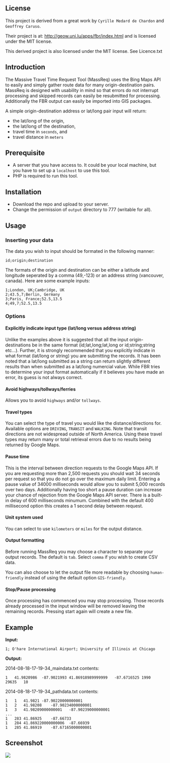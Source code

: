 ## License

This project is derived from a great work by `Cyrille Medard de Chardon` and `Geoffrey Caruso`.

Their project is at: http://geow.uni.lu/apps/fbr/index.html and is licensed under the MIT license.

This derived project is also licensed under the MIT license. See Licence.txt

## Introduction
The Massive Travel Time Request Tool (MassReq) uses the Bing Maps API to easily and simply gather route data for many origin-destination pairs. MassReq is designed with usability in mind so that errors do not interrupt processing and skipped records can easily be resubmitted for processing. Additionally the FBR output can easily be imported into GIS packages.

A simple origin-destination address or lat/long pair input will return:

* the lat/long of the origin,
* the lat/long of the destination,
* travel time in `seconds`, and
* travel distance in `meters`

## Prerequisite
* A server that you have access to. It could be your local machine, but you have to set up a `localhost` to use this tool.
* PHP is required to run this tool.

## Installation
* Download the repo and upload to your server.
* Change the permission of `output` directory to 777 (writable for all).

## Usage
### Inserting your data
The data you wish to input should be formated in the following manner:

```
id;origin;destination
```

The formats of the origin and destination can be either a latitude and longitude seperated by a comma (49,-123) or an address string (vancouver, canada). Here are some example inputs:

```
1;London, UK;Cambridge, UK
2;43.5,7;Berlin, Germany
3;Paris, France;52.5,13.5
4;49,7;52.5,13.5
```

### Options
#### Explicitly indicate input type (lat/long versus address string)
Unlike the examples above it is suggested that all the input origin-destinations be in the same format (id;lat,long;lat,long or id;string;string etc...). Further, it is strongly recommended that you explicitly indicate in what format (lat/long or string) you are submitting the records. It has been noted that a lat/long submitted as a string can return slightly different results than when submitted as a lat/long numercial value. While FBR tries to determine your input format automatically if it believes you have made an error, its guess is not always correct.

#### Avoid highways/tollways/ferries
Allows you to avoid `highways` and/or `tollways`.

#### Travel types
You can select the type of travel you would like the distance/directions for. Available options are `DRIVING`, `TRANSIT` and `WALKING`. Note that transit directions are not widespread outside of North America. Using these travel types may return many or total retrieval errors due to no results being returned by Google Maps.

#### Pause time
This is the interval between direction requests to the Google Maps API. If you are requesting more than 2,500 requests you should wait 34 seconds per request so that you do not go over the maximum daily limit. Entering a pause value of 34000 milliseconds would allow you to submit 5,000 records over two days. Additionally having too short a pause duration can increase your chance of rejection from the Google Maps API server. There is a built-in delay of 600 milliseconds minumum. Combined with the default 400 millisecond option this creates a 1 second delay between request.

#### Unit system used
You can select to use `kilometers` or `miles` for the output distance.

#### Output formatting
Before running MassReq you may choose a character to separate your output records. The default is `tab`. Select `comma` if you wish to create CSV data.

You can also choose to let the output file more readable by choosing `human-friendly` instead of using the default option `GIS-friendly`.

#### Stop/Pause processing
Once processing has commenced you may stop processing. Those records already processed in the input window will be removed leaving the remaining records. Pressing start again will create a new file.


## Example
**Input:**

```
1; O'hare International Airport; University of Illinois at Chicago
```

**Output:**

2014-08-18-17-19-34_maindata.txt contents:

```
1	41.9820986	-87.9021993	41.86918989999999	-87.6716525	1990	29635	10
```

2014-08-18-17-19-34_pathdata.txt contents:

```
1	1	41.9821	-87.90220000000001
1	2	41.98208	-87.90234000000001
1	3	41.98209000000001	-87.90239000000001
...
1	283	41.86925	-87.66733
1	284	41.869220000000006	-87.66939
1	285	41.86919	-87.67165000000001
```

## Screenshot
![](http://joysword.com/massreq/screenshot.png)